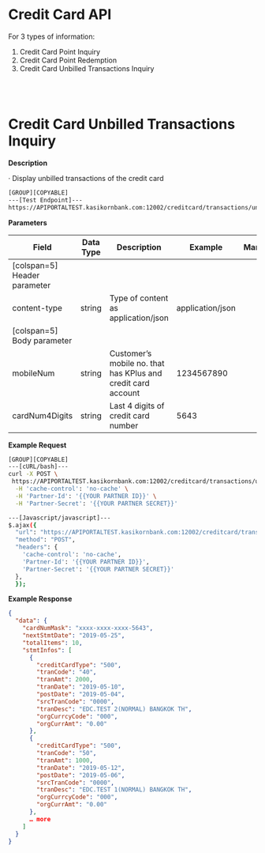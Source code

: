 # **Credit Card API**

For 3 types of information:

1. Credit Card Point Inquiry
2. Credit Card Point Redemption
3. Credit Card Unbilled Transactions Inquiry

<br />
<br />

# Credit Card Unbilled Transactions Inquiry

**Description**

· Display unbilled transactions of the credit card

```bash
[GROUP][COPYABLE]
---[Test Endpoint]---
https://APIPORTALTEST.kasikornbank.com:12002/creditcard/transactions/unbilled
```

**Parameters**

| Field                        | Data Type | Description                                                  | Example          | Mandatory |
| ---------------------------- | --------- | ------------------------------------------------------------ | ---------------- | :-------: |
| [colspan=5] Header parameter |
| content-type                 | string    | Type of content as application/json                          | application/json |     Y     |
| [colspan=5] Body parameter   |
| mobileNum                    | string    | Customer’s mobile no. that has KPlus and credit card account | 1234567890       |     Y     |
| cardNum4Digits               | string    | Last 4 digits of credit card number                          | 5643             |     Y     |

**Example Request**

```bash
[GROUP][COPYABLE]
---[cURL/bash]---
curl -X POST \
 https://APIPORTALTEST.kasikornbank.com:12002/creditcard/transactions/unbilled \
  -H 'cache-control': 'no-cache' \
  -H 'Partner-Id': '{{YOUR PARTNER ID}}' \
  -H 'Partner-Secret': '{{YOUR PARTNER SECRET}}'

---[Javascript/javascript]---
$.ajax({
  "url": "https://APIPORTALTEST.kasikornbank.com:12002/creditcard/transactions/unbilled",
  "method": "POST",
  "headers": {
    'cache-control': 'no-cache',
    'Partner-Id': '{{YOUR PARTNER ID}}',
    'Partner-Secret': '{{YOUR PARTNER SECRET}}'
  },
  });
```

**Example Response**

```json
{
  "data": {
    "cardNumMask": "xxxx-xxxx-xxxx-5643",
    "nextStmtDate": "2019-05-25",
    "totalItems": 10,
    "stmtInfos": [
      {
        "creditCardType": "500",
        "tranCode": "40",
        "tranAmt": 2000,
        "tranDate": "2019-05-10",
        "postDate": "2019-05-04",
        "srcTranCode": "0000",
        "tranDesc": "EDC.TEST 2(NORMAL) BANGKOK TH",
        "orgCurrcyCode": "000",
        "orgCurrAmt": "0.00"
      },
      {
        "creditCardType": "500",
        "tranCode": "50",
        "tranAmt": 1000,
        "tranDate": "2019-05-12",
        "postDate": "2019-05-06",
        "srcTranCode": "0000",
        "tranDesc": "EDC.TEST 1(NORMAL) BANGKOK TH",
        "orgCurrcyCode": "000",
        "orgCurrAmt": "0.00"
      },
      … more
    ]
  }
}
```
